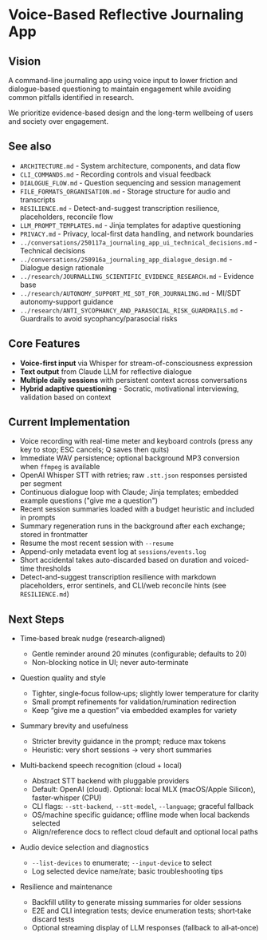 # Voice-Based Reflective Journaling App

## Vision

A command-line journaling app using voice input to lower friction and dialogue-based questioning to maintain engagement while avoiding common pitfalls identified in research.

We prioritize evidence-based design and the long-term wellbeing of users and society over engagement.

## See also

- `ARCHITECTURE.md` - System architecture, components, and data flow
- `CLI_COMMANDS.md` - Recording controls and visual feedback
- `DIALOGUE_FLOW.md` - Question sequencing and session management
- `FILE_FORMATS_ORGANISATION.md` - Storage structure for audio and transcripts
- `RESILIENCE.md` - Detect-and-suggest transcription resilience, placeholders, reconcile flow
- `LLM_PROMPT_TEMPLATES.md` - Jinja templates for adaptive questioning
- `PRIVACY.md` - Privacy, local-first data handling, and network boundaries
- `../conversations/250117a_journaling_app_ui_technical_decisions.md` - Technical decisions
- `../conversations/250916a_journaling_app_dialogue_design.md` - Dialogue design rationale
- `../research/JOURNALLING_SCIENTIFIC_EVIDENCE_RESEARCH.md` - Evidence base
- `../research/AUTONOMY_SUPPORT_MI_SDT_FOR_JOURNALING.md` - MI/SDT autonomy‑support guidance
- `../research/ANTI_SYCOPHANCY_AND_PARASOCIAL_RISK_GUARDRAILS.md` - Guardrails to avoid sycophancy/parasocial risks

## Core Features

- **Voice-first input** via Whisper for stream-of-consciousness expression
- **Text output** from Claude LLM for reflective dialogue
- **Multiple daily sessions** with persistent context across conversations
- **Hybrid adaptive questioning** - Socratic, motivational interviewing, validation based on context


## Current Implementation

- Voice recording with real-time meter and keyboard controls (press any key to stop; ESC cancels; Q saves then quits)
- Immediate WAV persistence; optional background MP3 conversion when `ffmpeg` is available
- OpenAI Whisper STT with retries; raw `.stt.json` responses persisted per segment
- Continuous dialogue loop with Claude; Jinja templates; embedded example questions ("give me a question")
- Recent session summaries loaded with a budget heuristic and included in prompts
- Summary regeneration runs in the background after each exchange; stored in frontmatter
- Resume the most recent session with `--resume`
- Append-only metadata event log at `sessions/events.log`
- Short accidental takes auto-discarded based on duration and voiced-time thresholds
- Detect-and-suggest transcription resilience with markdown placeholders, error sentinels, and CLI/web reconcile hints (see `RESILIENCE.md`)

## Next Steps

- Time‑based break nudge (research‑aligned)
  - Gentle reminder around 20 minutes (configurable; defaults to 20)
  - Non-blocking notice in UI; never auto‑terminate

- Question quality and style
  - Tighter, single‑focus follow‑ups; slightly lower temperature for clarity
  - Small prompt refinements for validation/rumination redirection
  - Keep “give me a question” via embedded examples for variety

- Summary brevity and usefulness
  - Stricter brevity guidance in the prompt; reduce max tokens
  - Heuristic: very short sessions → very short summaries

- Multi‑backend speech recognition (cloud + local)
  - Abstract STT backend with pluggable providers
  - Default: OpenAI (cloud). Optional: local MLX (macOS/Apple Silicon), faster‑whisper (CPU)
  - CLI flags: `--stt-backend`, `--stt-model`, `--language`; graceful fallback
  - OS/machine specific guidance; offline mode when local backends selected
  - Align/reference docs to reflect cloud default and optional local paths

- Audio device selection and diagnostics
  - `--list-devices` to enumerate; `--input-device` to select
  - Log selected device name/rate; basic troubleshooting tips

- Resilience and maintenance
  - Backfill utility to generate missing summaries for older sessions
  - E2E and CLI integration tests; device enumeration tests; short‑take discard tests
  - Optional streaming display of LLM responses (fallback to all‑at‑once)
